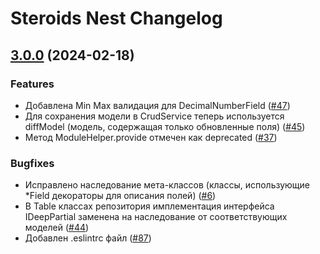 # Steroids Nest Changelog

## [3.0.0](https://github.com/steroids/nest/compare/2.2.1...3.0.0) (2024-02-18)

### Features

-   Добавлена Min Max валидация для DecimalNumberField ([#47](https://gitlab.kozhindev.com/steroids/steroids-nest/-/issues/47))
-   Для сохранения модели в CrudService теперь используется diffModel (модель, содержащая только обновленные поля) ([#45](https://gitlab.kozhindev.com/steroids/steroids-nest/-/issues/45))
-   Метод ModuleHelper.provide отмечен как deprecated ([#37](https://gitlab.kozhindev.com/steroids/steroids-nest/-/issues/37))

### Bugfixes

-   Исправлено наследование мета-классов (классы, использующие *Field декораторы для описания полей) ([#6](https://gitlab.kozhindev.com/steroids/steroids-nest/-/issues/6))
-   В Table классах репозитория имплементация интерфейса IDeepPartial заменена на наследование от соответствующих моделей ([#44](https://gitlab.kozhindev.com/steroids/steroids-nest/-/issues/44))
-   Добавлен .eslintrc файл ([#87](https://gitlab.kozhindev.com/steroids/steroids-nest/-/issues/87))
